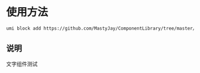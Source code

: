 # 使用方法

``` html
umi block add https://github.com/MastyJay/ComponentLibrary/tree/master/BlockTest
```

## 说明

文字组件测试
